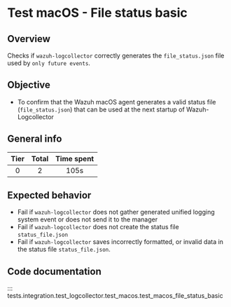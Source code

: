 # Test macOS - File status basic

## Overview

Checks if `wazuh-logcollector` correctly generates the `file_status.json` file used by `only future events`.

## Objective

- To confirm that the Wazuh macOS agent generates a valid status file (`file_status.json`)
that can be used at the next startup of Wazuh-Logcollector

## General info

|Tier | Total | Time spent |
| :--:| :--:  | :--:       |
| 0   |    2 |    105s  |

## Expected behavior

- Fail if `wazuh-logcollector` does not gather generated unified logging system event or does not send it to the manager
- Fail if `wazuh-logcollector` does not create the status file `status_file.json`
- Fail if `wazuh-logcollector` saves incorrectly formatted, or invalid data in the status file `status_file.json`.

## Code documentation

::: tests.integration.test_logcollector.test_macos.test_macos_file_status_basic
